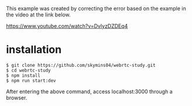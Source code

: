 This example was created by correcting the error based on the example in the video at the link below.

https://www.youtube.com/watch?v=DvlyzDZDEq4

# installation

```
$ git clone https://github.com/skymins04/webrtc-study.git
$ cd webrtc-study
$ npm install
$ npm run start:dev
```

After entering the above command, access localhost:3000 through a browser.
